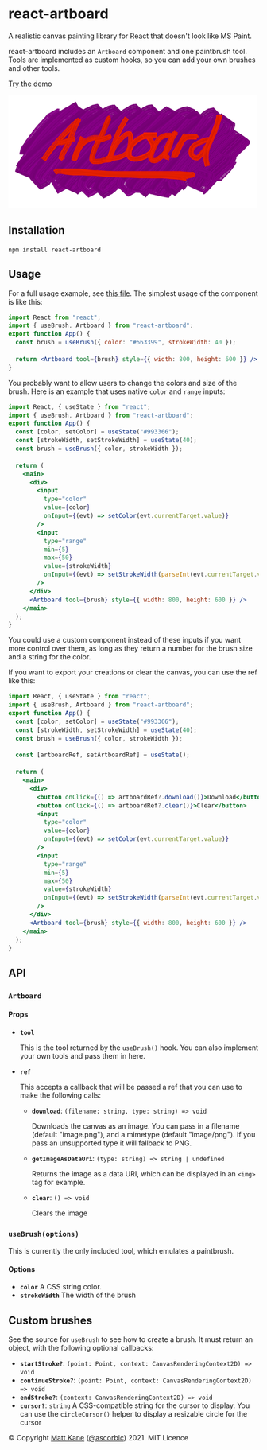 # react-artboard

A realistic canvas painting library for React that doesn't look like MS Paint.

react-artboard includes an `Artboard` component and one paintbrush tool. Tools
are implemented as custom hooks, so you can add your own brushes and other tools.

[Try the demo](https://react-artboard.netlify.app/)

![artboard](./artboard.png)

## Installation

```shell
npm install react-artboard
```

## Usage

For a full usage example, see [this file](https://github.com/ascorbic/react-artboard/blob/main/example/App.tsx). 
The simplest usage of the component is like this:

```jsx
import React from "react";
import { useBrush, Artboard } from "react-artboard";
export function App() {
  const brush = useBrush({ color: "#663399", strokeWidth: 40 });

  return <Artboard tool={brush} style={{ width: 800, height: 600 }} />;
}
```

You probably want to allow users to change the colors and size of the brush.
Here is an example that uses native `color` and `range` inputs:

```jsx
import React, { useState } from "react";
import { useBrush, Artboard } from "react-artboard";
export function App() {
  const [color, setColor] = useState("#993366");
  const [strokeWidth, setStrokeWidth] = useState(40);
  const brush = useBrush({ color, strokeWidth });

  return (
    <main>
      <div>
        <input
          type="color"
          value={color}
          onInput={(evt) => setColor(evt.currentTarget.value)}
        />
        <input
          type="range"
          min={5}
          max={50}
          value={strokeWidth}
          onInput={(evt) => setStrokeWidth(parseInt(evt.currentTarget.value))}
        />
      </div>
      <Artboard tool={brush} style={{ width: 800, height: 600 }} />
    </main>
  );
}
```

You could use a custom component instead of these inputs if you want more
control over them, as long as they return a number for the brush size and a
string for the color.

If you want to export your creations or clear the canvas, you can use the ref
like this:

```jsx
import React, { useState } from "react";
import { useBrush, Artboard } from "react-artboard";
export function App() {
  const [color, setColor] = useState("#993366");
  const [strokeWidth, setStrokeWidth] = useState(40);
  const brush = useBrush({ color, strokeWidth });

  const [artboardRef, setArtboardRef] = useState();

  return (
    <main>
      <div>
        <button onClick={() => artboardRef?.download()}>Download</button>
        <button onClick={() => artboardRef?.clear()}>Clear</button>
        <input
          type="color"
          value={color}
          onInput={(evt) => setColor(evt.currentTarget.value)}
        />
        <input
          type="range"
          min={5}
          max={50}
          value={strokeWidth}
          onInput={(evt) => setStrokeWidth(parseInt(evt.currentTarget.value))}
        />
      </div>
      <Artboard tool={brush} style={{ width: 800, height: 600 }} />
    </main>
  );
}
```

## API

### `Artboard`

#### Props

- **`tool`**

  This is the tool returned by the `useBrush()` hook. You can also implement your own tools and pass them in here.

- **`ref`**

  This accepts a callback that will be passed a ref that you can use to make the following calls:

    - **`download`**: `(filename: string, type: string) => void`
      
      Downloads the canvas as an image. You can pass in a filename (default "image.png"), and a mimetype (default "image/png"). If you pass an unsupported type it will fallback to PNG.
    - **`getImageAsDataUri`**: `(type: string) => string | undefined`

      Returns the image as a data URI, which can be displayed in an `<img>` tag for example.
    - **`clear`**: `() => void`
        
      Clears the image

### `useBrush(options)`

This is currently the only included tool, which emulates a paintbrush. 

#### Options
- **`color`** A CSS string color.
- **`strokeWidth`** The width of the brush

## Custom brushes

See the source for `useBrush` to see how to create a brush. It must return an object, with the following optional callbacks:

- **`startStroke?`**: `(point: Point, context: CanvasRenderingContext2D) => void`
- **`continueStroke?`**: `(point: Point, context: CanvasRenderingContext2D) => void`
- **`endStroke?`**: `(context: CanvasRenderingContext2D) => void`
- **`cursor?`**: `string`
  A CSS-compatible string for the cursor to display. You can use the `circleCursor()` helper to display a resizable circle for the cursor


© Copyright [Matt Kane](https://mk.gg) ([@ascorbic](https://github.com/ascorbic)) 2021. MIT Licence